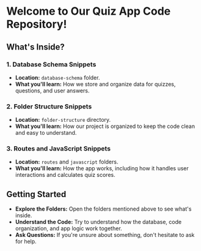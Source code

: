 # Welcome to Our Quiz App Code Repository!

## What's Inside?

### 1. Database Schema Snippets
- **Location:** `database-schema` folder.
- **What you'll learn:** How we store and organize data for quizzes, questions, and user answers.

### 2. Folder Structure Snippets
- **Location:** `folder-structure` directory.
- **What you'll learn:** How our project is organized to keep the code clean and easy to understand.

### 3. Routes and JavaScript Snippets
- **Location:** `routes` and `javascript` folders.
- **What you'll learn:** How the app works, including how it handles user interactions and calculates quiz scores.

## Getting Started

- **Explore the Folders:** Open the folders mentioned above to see what's inside.
- **Understand the Code:** Try to understand how the database, code organization, and app logic work together.
- **Ask Questions:** If you're unsure about something, don't hesitate to ask for help.


